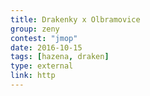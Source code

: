 ```yaml
---
title: Drakenky x Olbramovice      
group: zeny
contest: "jmop"
date: 2016-10-15
tags: [hazena, draken]
type: external
link: http
---
```

